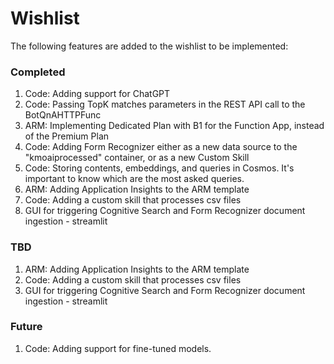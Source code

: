# Wishlist

The following features are added to the wishlist to be implemented:


### Completed 
1. Code: Adding support for ChatGPT
1. Code: Passing TopK matches parameters in the REST API call to the BotQnAHTTPFunc
1. ARM: Implementing Dedicated Plan with B1 for the Function App, instead of the Premium Plan
1. Code: Adding Form Recognizer either as a new data source to the "kmoaiprocessed" container, or as a new Custom Skill
1. Code: Storing contents, embeddings, and queries in Cosmos. It's important to know which are the most asked queries.
1. ARM: Adding Application Insights to the ARM template
1. Code: Adding a custom skill that processes csv files
1. GUI for triggering Cognitive Search and Form Recognizer document ingestion - streamlit

### TBD
1. ARM: Adding Application Insights to the ARM template
1. Code: Adding a custom skill that processes csv files
1. GUI for triggering Cognitive Search and Form Recognizer document ingestion - streamlit


### Future
1. Code: Adding support for fine-tuned models.